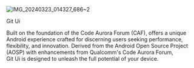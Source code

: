 ![IMG_20240323_014327_686~2](https://github.com/itskrtk/GitUi/assets/100017667/9d86bfee-7f43-4ff7-bf80-18cbff07b283)


Git Ui

Built on the foundation of the Code Aurora Forum (CAF), offers a unique Android experience crafted for discerning users seeking   performance, flexibility, and innovation.
Derived from the Android Open Source Project (AOSP) with enhancements from Qualcomm's Code Aurora Forum,  
Git Ui is designed to unleash the full potential of your device.
